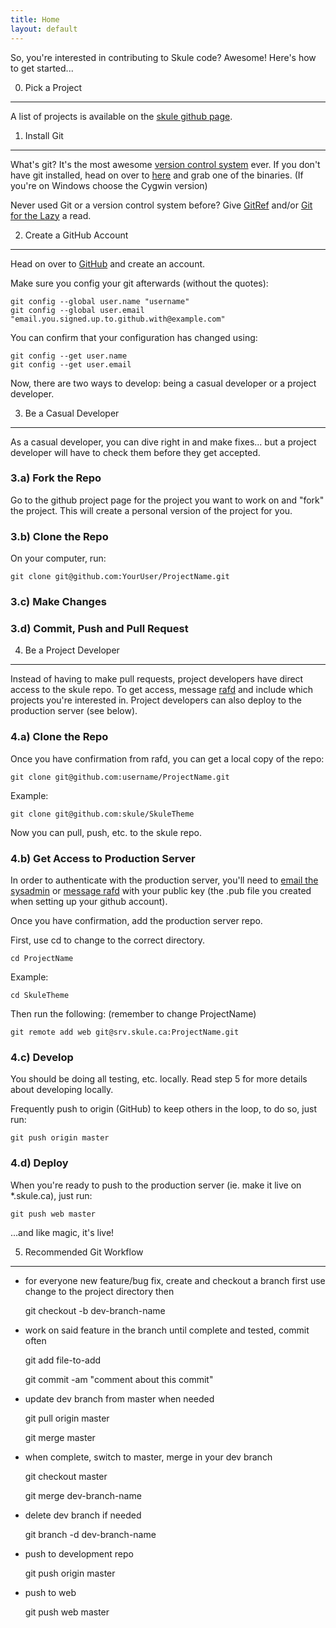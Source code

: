 ```yaml
---
title: Home
layout: default
---
```


So, you're interested in contributing to Skule code? Awesome! Here's how to get started... 


0) Pick a Project
-----------------
A list of projects is available on the [skule github page](http://github.com/skule/).


1) Install Git
--------------

What's git? It's the most awesome [version control system](http://en.wikipedia.org/wiki/Revision_control) ever. 
If you don't have git installed, head on over to [here](http://git-scm.com/download) and grab one of the binaries. 
(If you're on Windows choose the Cygwin version)

Never used Git or a version control system before? 
Give [GitRef](http://gitref.org/) and/or [Git for the Lazy](http://www.spheredev.org/wiki/Git_for_the_lazy) a read.


2) Create a GitHub Account
--------------------------

Head on over to [GitHub](http://github.com/) and create an account.

Make sure you config your git afterwards (without the quotes):

    git config --global user.name "username"
    git config --global user.email "email.you.signed.up.to.github.with@example.com"

You can confirm that your configuration has changed using:

    git config --get user.name
    git config --get user.email

Now, there are two ways to develop: being a casual developer or a project developer.

3) Be a Casual Developer
-------------------------

As a casual developer, you can dive right in and make fixes... but a project developer will have to check them before they get accepted.

### 3.a) Fork the Repo

Go to the github project page for the project you want to work on and "fork" the project.
This will create a personal version of the project for you.

### 3.b) Clone the Repo

On your computer, run:

    git clone git@github.com:YourUser/ProjectName.git
    
### 3.c) Make Changes

### 3.d) Commit, Push and Pull Request

4) Be a Project Developer
-------------------------

Instead of having to make pull requests, project developers have direct access to the skule repo. 
To get access, message [rafd](http://github.com/rafd) and include which projects you're interested in.
Project developers can also deploy to the production server (see below).

### 4.a) Clone the Repo

Once you have confirmation from rafd, you can get a local copy of the repo:

    git clone git@github.com:username/ProjectName.git

Example:

    git clone git@github.com:skule/SkuleTheme

Now you can pull, push, etc. to the skule repo.

### 4.b) Get Access to Production Server

In order to authenticate with the production server, you'll need to [email the sysadmin](mailto:sysadmin@skule.ca) 
or [message rafd](http://github.com/rafd) with your public key (the .pub file you created when setting up your github account).

Once you have confirmation, add the production server repo.

First, use cd to change to the correct directory.

    cd ProjectName

Example:

    cd SkuleTheme

Then run the following: (remember to change ProjectName)

    git remote add web git@srv.skule.ca:ProjectName.git

### 4.c) Develop

You should be doing all testing, etc. locally. Read step 5 for more details about developing locally.


Frequently push to origin (GitHub) to keep others in the loop, to do so, just run:

    git push origin master

### 4.d) Deploy

When you're ready to push to the production server (ie. make it live on \*.skule.ca), just run:

    git push web master

...and like magic, it's live!


5) Recommended Git Workflow
-------------------------

 -  for everyone new feature/bug fix, create and checkout a branch 
    first use change to the project directory
    then
    
    git checkout -b dev-branch-name

 -  work on said feature in the branch until complete and tested, commit often 

    git add file-to-add

    git commit -am "comment about this commit"

 -  update dev branch from master when needed

    git pull origin master

    git merge master

 -  when complete, switch to master, merge in your dev branch

    git checkout master

    git merge dev-branch-name

 -  delete dev branch if needed 

    git branch -d dev-branch-name

 -  push to development repo

    git push origin master

 -  push to web

    git push web master
